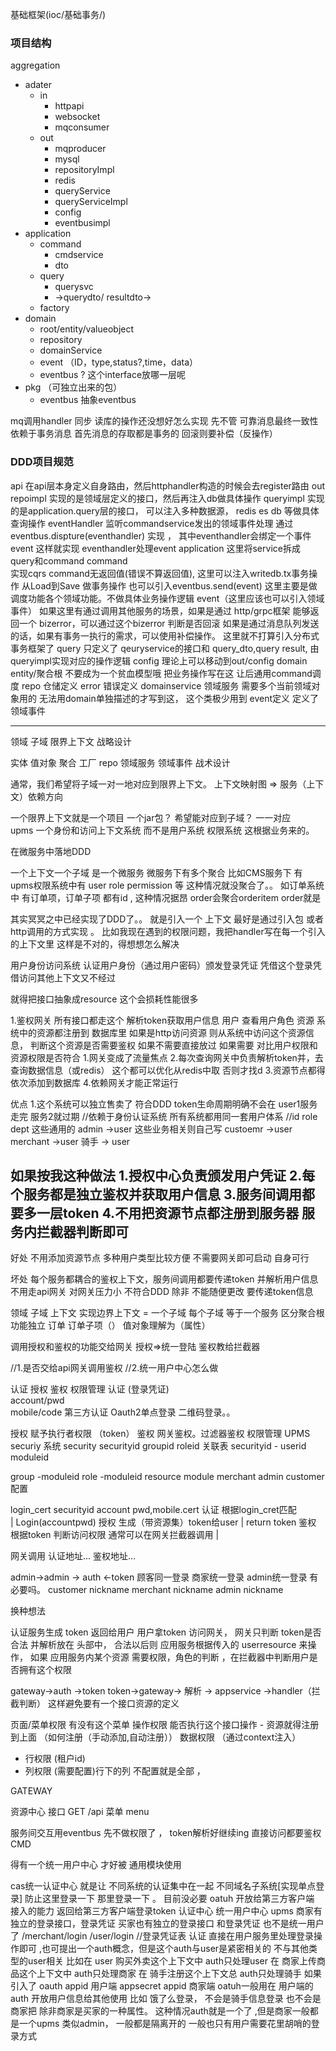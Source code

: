 基础框架(ioc/基础事务/)
### 项目结构
aggregation
  - adater
    - in
        - httpapi  
        - websocket
        - mqconsumer
    - out 
        - mqproducer
        - mysql
        - repositoryImpl
        - redis
        - queryService
        - queryServiceImpl
        - config
        - eventbusimpl
  - application
    - command
      - cmdservice
      - dto
    - query
      - querysvc
      - ->querydto/ resultdto->
    - factory
  - domain
    - root/entity/valueobject
    - repository
    - domainService
    - event （ID，type,status?,time，data）
    - eventbus ? 这个interface放哪一层呢
  - pkg  （可独立出来的包）
    - eventbus 抽象eventbus
  
  mq调用handler 同步 读库的操作还没想好怎么实现 先不管
  可靠消息最终一致性 依赖于事务消息   首先消息的存取都是事务的  回滚则要补偿（反操作）

### DDD项目规范 
api
 在api层本身定义自身路由，然后httphandler构造的时候会去register路由
out
  repoimpl 实现的是领域层定义的接口，然后再注入db做具体操作
  queryimpl 实现的是application.query层的接口， 可以注入多种数据源， redis es db 等做具体查询操作
  eventHandler 监听commandservice发出的领域事件处理   通过 eventbus.dispture(eventhandler) 实现 ，  其中eventhandler会绑定一个事件 event 这样就实现 eventhandler处理event
application  这里将service拆成 query和command
  command  
     实现cqrs command无返回值(错误不算返回值), 
     这里可以注入writedb.tx事务操作 从Load到Save 做事务操作 也可以引入eventbus.send(event) 这里主要是做调度功能各个领域功能。不做具体业务操作逻辑  event（这里应该也可以引入领域事件）
     如果这里有通过调用其他服务的场景，如果是通过 http/grpc框架 能够返回一个 bizerror，可以通过这个bizerror 判断是否回滚
     如果是通过消息队列发送的话，如果有事务一执行的需求，可以使用补偿操作。 这里就不打算引入分布式事务框架了
  query 只定义了 qeuryservice的接口和 query_dto,query result, 由 queryimpl实现对应的操作逻辑
config 理论上可以移动到out/config
domain
  entity/聚合根  不要成为一个贫血模型哦 把业务操作写在这 让后通用command调度
  repo 仓储定义
  error 错误定义
  domainservice 领域服务 需要多个当前领域对象用的 无法用domain单独描述的才写到这， 这个类极少用到
  event定义 定义了领域事件

--------------------

领域 子域 限界上下文 战略设计

实体 值对象 聚合 工厂 repo 领域服务 领域事件 战术设计


通常，我们希望将子域一对一地对应到限界上下文。 
上下文映射图 => 服务（上下文）依赖方向  

一个限界上下文就是一个项目 一个jar包？  希望能对应到子域？  一一对应  
upms 一个身份和访问上下文系统   而不是用户系统 权限系统 这根据业务来的。




在微服务中落地DDD

一个上下文一个子域 是一个微服务
微服务下有多个聚合
比如CMS服务下
有upms权限系统中有  user role permission 等  这种情况就没聚合了。。
如订单系统中   有订单项，订单子项  都有id , 这种情况据昂 order会聚合orderitem order就是 

其实冥冥之中已经实现了DDD了。。 就是引入一个 上下文 最好是通过引入包 或者 http调用的方式实现 。
比如我现在遇到的权限问题，我把handler写在每一个引入的上下文里 这样是不对的，得想想怎么解决


用户身份访问系统
认证用户身份（通过用户密码）颁发登录凭证
凭借这个登录凭借访问其他上下文又不经过

就得把接口抽象成resource 这个会损耗性能很多

1.鉴权网关 所有接口都走这个
 解析token获取用户信息
 用户 查看用户角色 资源
 系统中的资源都注册到 数据库里
 如果是http访问资源 则从系统中访问这个资源信息， 判断这个资源是否需要鉴权 如果不需要直接放过  如果需要 对比用户权限和资源权限是否符合 
 1.网关变成了流量焦点
 2.每次查询网关中负责解析token并，去查询数据信息（或redis） 这个都可以优化从redis中取 否则才找d
 3.资源节点都得依次添加到数据库
 4.依赖网关才能正常运行

优点
1.这个系统可以独立售卖了 符合DDD
token生命周期明确不会在 user1服务走完  服务2就过期
//依赖于身份认证系统 所有系统都用同一套用户体系
//id role dept 这些通用的
admin ->user     这些业务相关则自己写
custoemr ->user
merchant ->user
骑手 -> user      

 
如果按我这种做法
1.授权中心负责颁发用户凭证
2.每个服务都是独立鉴权并获取用户信息
3.服务间调用都要多一层token
4.不用把资源节点都注册到服务器 服务内拦截器判断即可
-------------------
好处
不用添加资源节点
多种用户类型比较方便
不需要网关即可启动 自身可行

坏处
每个服务都耦合的鉴权上下文，服务间调用都要传递token 并解析用户信息
不用走api网关 对网关压力小
不符合DDD 除非 
不能随便更改
要传递token信息

领域 子域 上下文
实现边界上下文 = 一个子域 每个子域 等于一个服务
区分聚合根  功能独立  订单 订单子项（）
值对象理解为（属性）

调用授权和鉴权的功能交给网关
授权=>统一登陆
鉴权教给拦截器


//1.是否交给api网关调用鉴权
//2.统一用户中心怎么做

认证 授权 鉴权 权限管理
认证 (登录凭证)   
account/pwd  
mobile/code 
第三方认证
Oauth2单点登录
二维码登录。。

授权 赋予执行者权限 （token）
鉴权 网关鉴权。过滤器鉴权
权限管理 UPMS
securiy 系统
security securityid groupid roleid
关联表 securityid - userid moduleid

group -moduleid
role -moduleid 
resource 
module merchant admin customer 配置

login_cert securityid  account pwd,mobile.cert
认证 根据login_cret匹配  
  | Login(accountpwd)
授权 生成（带资源集）token给user
  | return token
鉴权 根据token 判断访问权限  通常可以在网关拦截器调用
  |

网关调用 认证地址...
         鉴权地址...

admin->admin -> auth  <-token
顾客同一登录 商家统一登录 admin统一登录 有必要吗。
customer nickname 
merchant nickname
admin nickname

换种想法

认证服务生成 token 返回给用户
用户拿token 访问网关， 网关只判断 token是否合法 并解析放在 头部中，
合法以后则  应用服务根据传入的 userresource 来操作，
如果 应用服务内某个资源 需要权限，角色的判断 ，在拦截器中判断用户是否拥有这个权限

gateway->auth ->token
token->gateway-> 解析 -> appservice ->handler（拦截判断） 这样避免要有一个接口资源的定义


页面/菜单权限 有没有这个菜单
操作权限  能否执行这个接口操作 - 资源就得注册到上面 （如何注册（手动添加,自动注册））
数据权限 （通过context注入）
 - 行权限  (租户id)
 - 列权限  (需要配置)行下的列 不配置就是全部 ，

GATEWAY

资源中心
接口  GET /api 
菜单 menu 

服务间交互用eventbus
先不做权限了 ，
token解析好继续ing 
直接访问都要鉴权 CMD

得有一个统一用户中心 才好被  通用模块使用

cas统一认证中心 就是让 不同系统的认证集中在一起 不同域名子系统[实现单点登录]  防止这里登录一下 那里登录一下 。 目前没必要
oatuh 开放给第三方客户端 接入的能力 返回给第三方客户端登录token
认证中心
统一用户中心
upms
商家有独立的登录接口，登录凭证
买家也有独立的登录接口 和登录凭证
也不是统一用户了
/merchant/login
/user/login
//登录凭证表
认证
直接在用户服务里处理登录操作即可 ,也可提出一个auth概念，但是这个auth与user是紧密相关的 不与其他类型的user相关 
比如在 user 购买外卖这个上下文中   auth只处理user
在  商家上传商品这个上下文中       auth只处理商家
在 骑手注册这个上下文总            auth只处理骑手
如果引入了 oauth
appid 用户端 appsecret 
appid 商家端 
oatuh一般用在 用户端的auth  开放用户信息给其他使用 
比如 饿了么登录， 不会是骑手信息登录 也不会是商家把 除非商家是买家的一种属性。 这种情况auth就是一个了 ,但是商家一般都是一个upms 类似admin， 一般都是隔离开的  一般也只有用户需要花里胡哨的登录方式